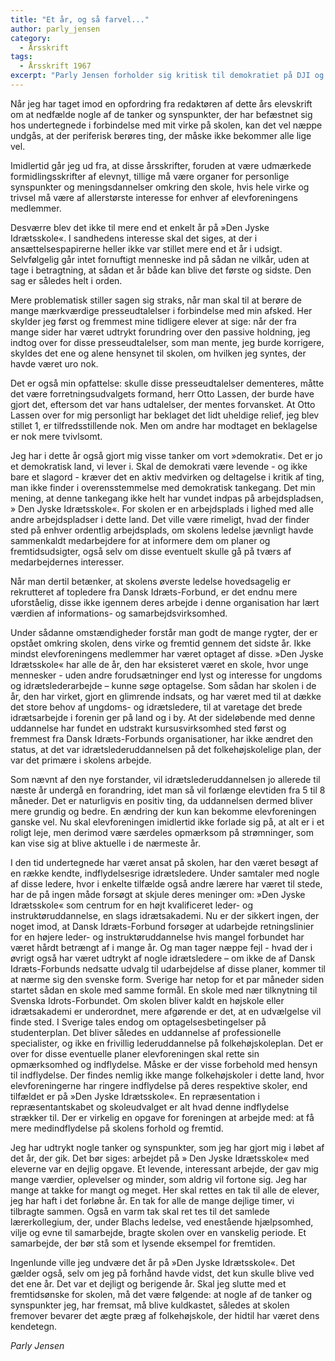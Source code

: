 ```yaml
---
title: "Et år, og så farvel..."
author: parly_jensen
category:
  - Årsskrift
tags:
  - Årsskrift 1967
excerpt: "Parly Jensen forholder sig kritisk til demokratiet på DJI og udviklingen på skolen ift. Dansk Idræts-Forbund."
---
```


Når jeg har taget imod en opfordring fra redaktøren af dette års elevskrift om at nedfælde nogle af de tanker og synspunkter, der har befæstnet sig hos undertegnede i forbindelse med mit virke på skolen, kan det vel næppe undgås, at der periferisk berøres ting, der måske ikke bekommer alle lige vel.

Imidlertid går jeg ud fra, at disse årsskrifter, foruden at være udmærkede formidlingsskrifter af elevnyt, tillige må være organer for personlige synspunkter og meningsdannelser omkring den skole, hvis hele virke og trivsel må være af allerstørste interesse for enhver af elevforeningens medlemmer. 

Desværre blev det ikke til mere end et enkelt år på »Den Jyske Idrætsskole«. I sandhedens interesse skal det siges, at der i ansættelsespapirerne heller ikke var stillet mere end et år i udsigt. Selvfølgelig går intet fornuftigt menneske ind på sådan ne vilkår, uden at tage i betragtning, at sådan et år både kan blive det første og sidste. Den sag er således helt i orden. 

Mere problematisk stiller sagen sig straks, når man skal til at berøre de mange mærkværdige presseudtalelser i forbindelse med min afsked. Her skylder jeg først og fremmest mine tidligere elever at sige: når der fra mange sider har været udtrykt forundring over den passive holdning, jeg indtog over for disse presseudtalelser, som man mente, jeg burde korrigere, skyldes det ene og alene hensynet til skolen, om hvilken jeg syntes, der havde været uro nok. 

Det er også min opfattelse: skulle disse presseudtalelser dementeres, måtte det være forretningsudvalgets formand, herr Otto Lassen, der burde have gjort det, eftersom det var hans udtalelser, der mentes forvansket. At Otto Lassen over for mig personligt har beklaget det lidt uheldige relief, jeg blev stillet 1, er tilfredsstillende nok. Men om andre har modtaget en beklagelse er nok mere tvivlsomt. 

Jeg har i dette år også gjort mig visse tanker om vort »demokrati«. Det er jo et demokratisk land, vi lever i. Skal de demokrati være levende - og ikke bare et slagord - kræver det en aktiv medvirken og deltagelse i kritik af ting, man ikke finder i overensstemmelse med demokratisk tankegang. Det min mening, at denne tankegang ikke helt har vundet indpas på arbejdspladsen, » Den Jyske Idrætsskole«. For skolen er en arbejdsplads i lighed med alle andre arbejdspladser i dette land. Det ville være rimeligt, hvad der finder sted på enhver ordentlig arbejdsplads, om skolens ledelse jævnligt havde sammenkaldt medarbejdere for at informere dem om planer og fremtidsudsigter, også selv om disse eventuelt skulle gå på tværs af medarbejdernes interesser.

Når man dertil betænker, at skolens øverste ledelse hovedsagelig er rekrutteret af topledere fra Dansk Idræts-Forbund, er det endnu mere uforståelig, disse ikke igennem deres arbejde i denne organisation har lært værdien af informations- og samarbejdsvirksomhed. 

Under sådanne omstændigheder forstår man godt de mange rygter, der er opstået omkring skolen, dens virke og fremtid gennem det sidste år. Ikke mindst elevforeningens medlemmer har været optaget af disse. »Den Jyske Idrætsskole« har alle de år, den har eksisteret været en skole, hvor unge mennesker - uden andre forudsætninger end lyst og interesse for ungdoms og idrætslederarbejde – kunne søge optagelse. Som sådan har skolen i de år, den har virket, gjort en glimrende indsats, og har været med til at dække det store behov af ungdoms- og idrætsledere, til at varetage det brede idrætsarbejde i forenin ger på land og i by. At der sideløbende med denne uddannelse har fundet en udstrakt kursusvirksomhed sted først og fremmest fra Dansk Idræts-Forbunds organisationer, har ikke ændret den status, at det var idrætslederuddannelsen på det folkehøjskolelige plan, der var det primære i skolens arbejde. 

Som nævnt af den nye forstander, vil idrætslederuddannelsen jo allerede til næste år undergå en forandring, idet man så vil forlænge elevtiden fra 5 til 8 måneder. Det er naturligvis en positiv ting, da uddannelsen dermed bliver mere grundig og bedre. En ændring der kun kan bekomme elevforeningen ganske vel. Nu skal elevforeningen imidlertid ikke forlade sig på, at alt er i et roligt leje, men derimod være særdeles opmærksom på strømninger, som kan vise sig at blive aktuelle i de nærmeste år. 

I den tid undertegnede har været ansat på skolen, har den været besøgt af en række kendte, indflydelsesrige idrætsledere. Under samtaler med nogle af disse ledere, hvor i enkelte tilfælde også andre lærere har været til stede, har de på ingen måde forsøgt at skjule deres meninger om: »Den Jyske Idrætsskole« som centrum for en højt kvalificeret leder- og instruktøruddannelse, en slags idrætsakademi. Nu er der sikkert ingen, der noget imod, at Dansk Idræts-Forbund forsøger at udarbejde retningslinier for en højere leder- og instruktøruddannelse hvis mangel forbundet har været hårdt betrængt af i mange år. Og man tager næppe fejl - hvad der i øvrigt også har været udtrykt af nogle idrætsledere – om ikke de af Dansk Idræts-Forbunds nedsatte udvalg til udarbejdelse af disse planer, kommer til at nærme sig den svenske form. Sverige har netop for et par måneder siden startet sådan en skole med samme formål. En skole med nær tilknytning til Svenska Idrots-Forbundet. Om skolen bliver kaldt en højskole eller idrætsakademi er underordnet, mere afgørende er det, at en udvælgelse vil finde sted. I Sverige tales endog om optagelsesbetingelser på studenterplan. Det bliver således en uddannelse af professionelle specialister, og ikke en frivillig lederuddannelse på folkehøjskoleplan. Det er over for disse eventuelle planer elevforeningen skal rette sin opmærksomhed og indflydelse. Måske er der visse forbehold med hensyn til indflydelse. Der findes nemlig ikke mange folkehøjskoler i dette land, hvor elevforeningerne har ringere indflydelse på deres respektive skoler, end tilfældet er på »Den Jyske Idrætsskole«. En repræsentation i repræsentantskabet og skoleudvalget er alt hvad denne indflydelse strækker til. Der er virkelig en opgave for foreningen at arbejde med: at få mere medindflydelse på skolens forhold og fremtid.
 
Jeg har udtrykt nogle tanker og synspunkter, som jeg har gjort mig i løbet af det år, der gik. Det bør siges: arbejdet på » Den Jyske Idrætsskole« med eleverne var en dejlig opgave. Et levende, interessant arbejde, der gav mig mange værdier, oplevelser og minder, som aldrig vil fortone sig. Jeg har mange at takke for mangt og meget. Her skal rettes en tak til alle de elever, jeg har haft i det forløbne år. En tak for alle de mange dejlige timer, vi tilbragte sammen. Også en varm tak skal ret tes til det samlede lærerkollegium, der, under Blachs ledelse, ved enestående hjælpsomhed, vilje og evne til samarbejde, bragte skolen over en vanskelig periode. Et samarbejde, der bør stå som et lysende eksempel for fremtiden.

Ingenlunde ville jeg undvære det år på »Den Jyske Idrætsskole«. Det gælder også, selv om jeg på forhånd havde vidst, det kun skulle blive ved det ene år. Det var et dejligt og berigende år. Skal jeg slutte med et fremtidsønske for skolen, må det være følgende: at nogle af de tanker og synspunkter jeg, har fremsat, må blive kuldkastet, således at skolen fremover bevarer det ægte præg af folkehøjskole, der hidtil har været dens kendetegn. 

_Parly Jensen_
